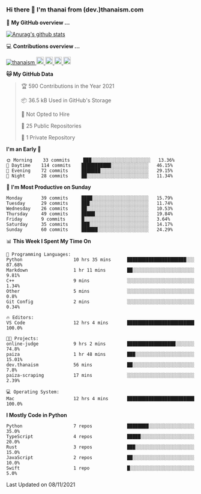 ### Hi there 👋 I'm thanai from (dev.)thanaism.com

<!-- バッジ関連 -->
<!--
メイン：https://shields.io/category/social
GitHub view：https://github.com/antonkomarev/github-profile-views-counter
Qiita contributions：https://qiita.com/mikkame/items/f2c60d9caf8a8e38ec50
 -->

🍎 **My GitHub overview ...**

<!-- GitHubトロフィー -->
<!--
https://github.com/ryo-ma/github-profile-trophy
 -->

<!-- [![trophy](https://github-profile-trophy.vercel.app/?username=thanaism)](https://github.com/thanaism/thanaism) -->

<!-- GitHubステータス -->
<!--
https://github.com/anuraghazra/github-readme-stats
 -->

[![Anurag's github stats](https://github-readme-stats.vercel.app/api?username=thanaism&count_private=true&show_icons=true)](https://github.com/thanaism/thanaism)

<!-- [![ReadMe Card](https://github-readme-stats.vercel.app/api/pin/?username=thanaism&repo=thanaism)](https://github.com/thanaism/thanaism) -->

<!-- Skill icons -->
<!--
https://rahuldkjain.github.io/gh-profile-readme-generator/
 -->

💻 **Contributions overview ...**

<p align="left">

  <a href="https://github.com/thanaism/thanaism/">
    <img src="https://komarev.com/ghpvc/?username=thanaism" alt="thanaism" />
  </a>
  <a href="http://twitter.com/okinawa__noodle">
    <img height="20" src="https://img.shields.io/twitter/follow/okinawa__noodle?label=Twitter&logo=twitter&style=flat" />
  </a>
  <a href="https://github.com/thanaism">
    <img height="20" src="https://img.shields.io/github/followers/thanaism?label=follow&logo=github&style=flat" />
  </a>
  <!-- <a href="https://www.reddit.com/user/thanaism">
    <img height="20" src="https://img.shields.io/reddit/user-karma/combined/thanaism?label=Reddit&logo=reddit&style=flat" />
  </a>
  <a href="https://stackoverflow.com/users/5720201/thanaism">
    <img height="20" src="https://img.shields.io/stackexchange/stackoverflow/r/5720201?label=StackOverflow&logo=stack-overflow&style=flat" /> -->
  </a>
  <a href="http://qiita.com/thanai">
    <img height="20" src="https://qiita-badge.apiapi.app/s/thanai/posts.svg" />
  </a>
  <//qiita.com/thanai">
    <img height="20" src="https://qiita-badge.apiapi.app/s/thanai/contributions.svg" />
  </a>
</p>

<!--START_SECTION:waka-->
**🐱 My GitHub Data** 

> 🏆 590 Contributions in the Year 2021
 > 
> 📦 36.5 kB Used in GitHub's Storage 
 > 
> 🚫 Not Opted to Hire
 > 
> 📜 25 Public Repositories 
 > 
> 🔑 1 Private Repository 
 > 
**I'm an Early 🐤** 

```text
🌞 Morning    33 commits     ███░░░░░░░░░░░░░░░░░░░░░░   13.36% 
🌆 Daytime    114 commits    ███████████░░░░░░░░░░░░░░   46.15% 
🌃 Evening    72 commits     ███████░░░░░░░░░░░░░░░░░░   29.15% 
🌙 Night      28 commits     ██░░░░░░░░░░░░░░░░░░░░░░░   11.34%

```
📅 **I'm Most Productive on Sunday** 

```text
Monday       39 commits     ████░░░░░░░░░░░░░░░░░░░░░   15.79% 
Tuesday      29 commits     ███░░░░░░░░░░░░░░░░░░░░░░   11.74% 
Wednesday    26 commits     ██░░░░░░░░░░░░░░░░░░░░░░░   10.53% 
Thursday     49 commits     █████░░░░░░░░░░░░░░░░░░░░   19.84% 
Friday       9 commits      █░░░░░░░░░░░░░░░░░░░░░░░░   3.64% 
Saturday     35 commits     ███░░░░░░░░░░░░░░░░░░░░░░   14.17% 
Sunday       60 commits     ██████░░░░░░░░░░░░░░░░░░░   24.29%

```


📊 **This Week I Spent My Time On** 

```text
💬 Programming Languages: 
Python                   10 hrs 35 mins      ██████████████████████░░░   87.68% 
Markdown                 1 hr 11 mins        ██░░░░░░░░░░░░░░░░░░░░░░░   9.81% 
C++                      9 mins              ░░░░░░░░░░░░░░░░░░░░░░░░░   1.34% 
Other                    5 mins              ░░░░░░░░░░░░░░░░░░░░░░░░░   0.8% 
Git Config               2 mins              ░░░░░░░░░░░░░░░░░░░░░░░░░   0.34%

🔥 Editors: 
VS Code                  12 hrs 4 mins       █████████████████████████   100.0%

🐱‍💻 Projects: 
online-judge             9 hrs 2 mins        ██████████████████░░░░░░░   74.8% 
paiza                    1 hr 48 mins        ███░░░░░░░░░░░░░░░░░░░░░░   15.01% 
dev.thanaism             56 mins             ██░░░░░░░░░░░░░░░░░░░░░░░   7.8% 
paiza-scraping           17 mins             ░░░░░░░░░░░░░░░░░░░░░░░░░   2.39%

💻 Operating System: 
Mac                      12 hrs 4 mins       █████████████████████████   100.0%

```

**I Mostly Code in Python** 

```text
Python                   7 repos             ████████░░░░░░░░░░░░░░░░░   35.0% 
TypeScript               4 repos             █████░░░░░░░░░░░░░░░░░░░░   20.0% 
Rust                     3 repos             ███░░░░░░░░░░░░░░░░░░░░░░   15.0% 
JavaScript               2 repos             ██░░░░░░░░░░░░░░░░░░░░░░░   10.0% 
Swift                    1 repo              █░░░░░░░░░░░░░░░░░░░░░░░░   5.0%

```



 Last Updated on 08/11/2021
<!--END_SECTION:waka-->
